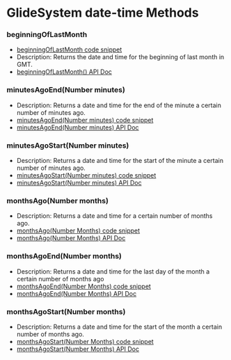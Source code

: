 # GlideSystem date-time Methods

### beginningOfLastMonth
  
  * [beginningOfLastMonth code snippet](beginningOfLastMonth.js)
  * Description: Returns the date and time for the beginning of last month in GMT.
  * [beginningOfLastMonth() API Doc](https://developer.servicenow.com/dev.do#!/reference/api/rome/server/no-namespace/c_GlideSystemScopedAPI#SGSYS-beginningOfLastMonth?navFilter=glidesystem)

### minutesAgoEnd(Number minutes)
  * Description: Returns a date and time for the end of the minute a certain number of minutes ago.
  * [minutesAgoEnd(Number minutes) code snippet](minutesAgoEnd)
  * [minutesAgoEnd(Number minutes) API Doc](https://developer.servicenow.com/dev.do#!/reference/api/rome/server_legacy/c_GlideSystemAPI#r_GS-minutesAgoEnd_N)

### minutesAgoStart(Number minutes)
  * Description: Returns a date and time for the start of the minute a certain number of minutes ago.
  * [minutesAgoStart(Number minutes) code snippet](minutesAgoStart)
  * [minutesAgoStart(Number minutes) API Doc](https://developer.servicenow.com/dev.do#!/reference/api/rome/server_legacy/c_GlideSystemAPI#r_GS-minutesAgoStart_N)

### monthsAgo(Number months)
  * Description: Returns a date and time for a certain number of months ago.
  * [monthsAgo(Number Months) code snippet](monthsAgo)
  * [monthsAgo(Number Months) API Doc](https://developer.servicenow.com/dev.do#!/reference/api/rome/server_legacy/c_GlideSystemAPI#r_GS-monthsAgo_N)

### monthsAgoEnd(Number months)
  * Description: Returns a date and time for the last day of the month a certain number of months ago
  * [monthsAgoEnd(Number Months) code snippet](monthsAgoEnd)
  * [monthsAgoEnd(Number Months) API Doc](https://developer.servicenow.com/dev.do#!/reference/api/rome/server_legacy/c_GlideSystemAPI#r_GS-monthsAgoEnd_N)

### monthsAgoStart(Number months)
  * Description: Returns a date and time for the start of the month a certain number of months ago.
  * [monthsAgoStart(Number Months) code snippet](monthsAgoStart)
  * [monthsAgoStart(Number Months) API Doc](https://developer.servicenow.com/dev.do#!/reference/api/rome/server_legacy/c_GlideSystemAPI#r_GS-monthsAgoStart_N)
